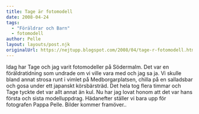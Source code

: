 ```yaml
---
title: Tage är fotomodell
date: 2008-04-24
tags: 
  - "Föräldrar och Barn"
  - fotomodell	
author: Pelle
layout: layouts/post.njk
originalUrl: https://nejtupp.blogspot.com/2008/04/tage-r-fotomodell.html
---
```


Idag har Tage och jag varit fotomodeller på Södermalm. Det var en föräldratidning som undrade om vi ville vara med och jag sa ja. Vi skulle bland annat strosa runt i vimlet på Medborgarplatsen, chilla på en salladsbar och gosa under ett japanskt körsbärsträd. Det hela tog flera timmar och Tage tyckte det var allt annat än kul. Nu har jag lovat honom att det var hans första och sista modelluppdrag. Hädanefter ställer vi bara upp för fotografen Pappa Pelle. Bilder kommer framöver..
